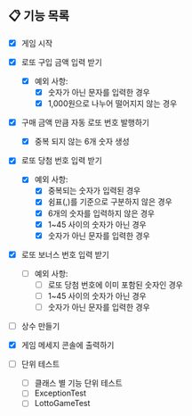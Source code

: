 ## 📋 기능 목록

- [x] 게임 시작 
- [x] 로또 구입 금액 입력 받기 
  - [x] 예외 사항:
    - [x] 숫자가 아닌 문자를 입력한 경우 
    - [x] 1,000원으로 나누어 떨어지지 않는 경우
- [x] 구매 금액 만큼 자동 로또 번호 발행하기 
  - [x] 중복 되지 않는 6개 숫자 생성 
- [x] 로또 당첨 번호 입력 받기 
  - [x] 예외 사항:
    - [x] 중복되는 숫자가 입력된 경우
    - [x] 쉼표(,)를 기준으로 구분하지 않은 경우
    - [x] 6개의 숫자를 입력하지 않은 경우 
    - [x] 1~45 사이의 숫자가 아닌 경우 
    - [x] 숫자가 아닌 문자를 입력한 경우 
- [x] 로또 보너스 번호 입력 받기 
  - [ ] 예외 사항:
    - [ ] 로또 당첨 번호에 이미 포함된 숫자인 경우 
    - [ ] 1~45 사이의 숫자가 아닌 경우 
    - [ ] 숫자가 아닌 문자를 입력한 경우 

- [ ] 상수 만들기 
- [x] 게임 메세지 콘솔에 출력하기 

- [ ] 단위 테스트
  - [ ] 클래스 별 기능 단위 테스트
  - [ ] ExceptionTest 
  - [ ] LottoGameTest